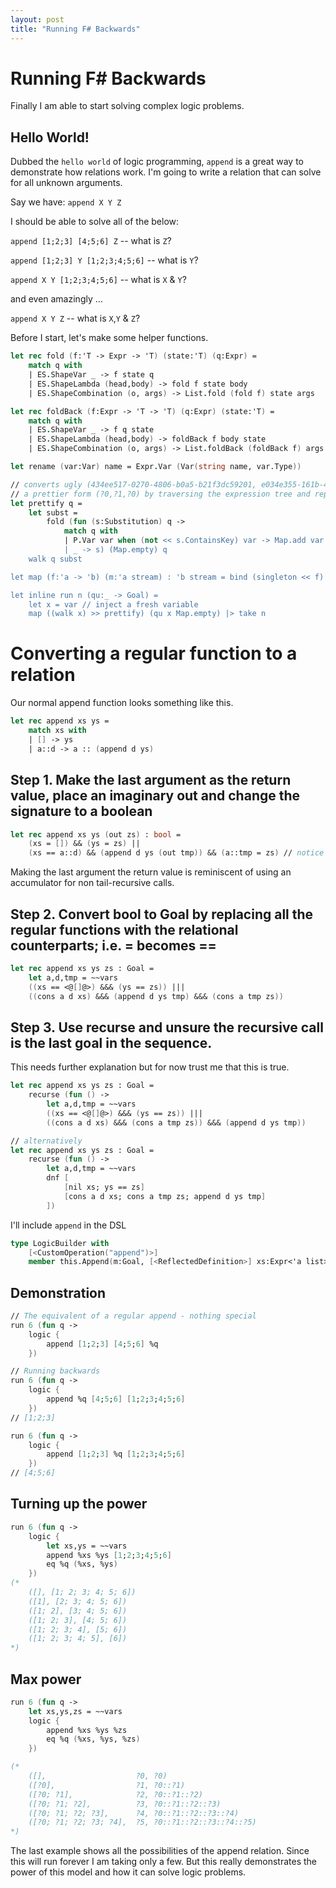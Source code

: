 ```yaml
---
layout: post
title: "Running F# Backwards"
---
```

# Running F# Backwards
Finally I am able to start solving complex logic problems. 

## Hello World!
Dubbed the `hello world` of logic programming, `append` is a great way to demonstrate how relations work. I'm going to write a relation that can solve for all unknown arguments. 

Say we have: `append X Y Z`

I should be able to solve all of the below: 

`append [1;2;3] [4;5;6] Z` -- what is `Z`?

`append [1;2;3] Y [1;2;3;4;5;6]` -- what is `Y`?

`append X Y [1;2;3;4;5;6]` -- what is `X` & `Y`?

and even amazingly ...

`append X Y Z` -- what is `X`,`Y` & `Z`?

Before I start, let's make some helper functions.
```fsharp
let rec fold (f:'T -> Expr -> 'T) (state:'T) (q:Expr) = 
    match q with 
    | ES.ShapeVar _ -> f state q
    | ES.ShapeLambda (head,body) -> fold f state body
    | ES.ShapeCombination (o, args) -> List.fold (fold f) state args

let rec foldBack (f:Expr -> 'T -> 'T) (q:Expr) (state:'T) = 
    match q with 
    | ES.ShapeVar _ -> f q state
    | ES.ShapeLambda (head,body) -> foldBack f body state
    | ES.ShapeCombination (o, args) -> List.foldBack (foldBack f) args state

let rename (var:Var) name = Expr.Var (Var(string name, var.Type))

// converts ugly (434ee517-0270-4806-b0a5-b21f3dc59201, e034e355-161b-4335-8037-ffbbd5fe5a03, 434ee517-0270-4806-b0a5-b21f3dc59201) into 
// a prettier form (?0,?1,?0) by traversing the expression tree and replacing unground variables with a number starting from 0.
let prettify q =
    let subst = 
        fold (fun (s:Substitution) q -> 
            match q with 
            | P.Var var when (not << s.ContainsKey) var -> Map.add var (rename var (sprintf "?%d" (Map.count s))) s  // create a substitution that transforms [434ee517-0270-4806-b0a5-b21f3dc59201 --> ?0]
            | _ -> s) (Map.empty) q 
    walk q subst

let map (f:'a -> 'b) (m:'a stream) : 'b stream = bind (singleton << f) m 

let inline run n (qu:_ -> Goal) =
    let x = var // inject a fresh variable
    map ((walk x) >> prettify) (qu x Map.empty) |> take n
```

# Converting a regular function to a relation
Our normal append function looks something like this.

```fsharp
let rec append xs ys = 
    match xs with 
    | [] -> ys
    | a::d -> a :: (append d ys)
```

## Step 1. Make the last argument as the return value, place an imaginary out and change the signature to a boolean
```fsharp
let rec append xs ys (out zs) : bool = 
    (xs = []) && (ys = zs) ||
    (xs == a::d) && (append d ys (out tmp)) && (a::tmp = zs) // notice the need for a tmp value and the removal of non tail-recursive calls.
```
Making the last argument the return value is reminiscent of using an accumulator for non tail-recursive calls.

## Step 2. Convert bool to Goal by replacing all the regular functions with the relational counterparts; i.e. = becomes ==
```fsharp
let rec append xs ys zs : Goal = 
    let a,d,tmp = ~~vars
    ((xs == <@[]@>) &&& (ys == zs)) |||
    ((cons a d xs) &&& (append d ys tmp) &&& (cons a tmp zs)) 
```

## Step 3. Use recurse and unsure the recursive call is the last goal in the sequence.
This needs further explanation but for now trust me that this is true.
```fsharp
let rec append xs ys zs : Goal = 
    recurse (fun () -> 
        let a,d,tmp = ~~vars
        ((xs == <@[]@>) &&& (ys == zs)) |||
        ((cons a d xs) &&& (cons a tmp zs)) &&& (append d ys tmp))

// alternatively
let rec append xs ys zs : Goal = 
    recurse (fun () -> 
        let a,d,tmp = ~~vars
        dnf [
            [nil xs; ys == zs]
            [cons a d xs; cons a tmp zs; append d ys tmp]
        ])
```

I'll include `append` in the DSL 
```fsharp
type LogicBuilder with 
    [<CustomOperation("append")>]
    member this.Append(m:Goal, [<ReflectedDefinition>] xs:Expr<'a list>, [<ReflectedDefinition>]ys:Expr<'a list>, [<ReflectedDefinition>]zs:Expr<'a list>) : Goal = append xs ys zs 
```

## Demonstration
```fsharp
// The equivalent of a regular append - nothing special
run 6 (fun q -> 
    logic {
        append [1;2;3] [4;5;6] %q
    })

// Running backwards
run 6 (fun q -> 
    logic {
        append %q [4;5;6] [1;2;3;4;5;6]
    })
// [1;2;3]

run 6 (fun q -> 
    logic {
        append [1;2;3] %q [1;2;3;4;5;6]
    })
// [4;5;6]
```

## Turning up the power
```fsharp
run 6 (fun q -> 
    logic {
        let xs,ys = ~~vars
        append %xs %ys [1;2;3;4;5;6]
        eq %q (%xs, %ys)
    })
(* 
    ([], [1; 2; 3; 4; 5; 6])
    ([1], [2; 3; 4; 5; 6])
    ([1; 2], [3; 4; 5; 6])
    ([1; 2; 3], [4; 5; 6])
    ([1; 2; 3; 4], [5; 6])
    ([1; 2; 3; 4; 5], [6])
*)
```

## Max power
```fsharp
run 6 (fun q ->
    let xs,ys,zs = ~~vars
    logic {
        append %xs %ys %zs
        eq %q (%xs, %ys, %zs)
    })

(*
    ([],                    ?0, ?0)
    ([?0],                  ?1, ?0::?1)
    ([?0; ?1],              ?2, ?0::?1::?2)
    ([?0; ?1; ?2],          ?3, ?0::?1::?2::?3)
    ([?0; ?1; ?2; ?3],      ?4, ?0::?1::?2::?3::?4)
    ([?0; ?1; ?2; ?3; ?4],  ?5, ?0::?1::?2::?3::?4::?5)
*)
```

The last example shows all the possibilities of the append relation. Since this will run forever I am taking only a few. But this really demonstrates the power of this model and how it can solve logic problems.
